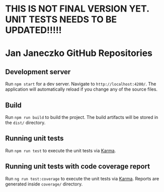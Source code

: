 # THIS IS NOT FINAL VERSION YET. UNIT TESTS NEEDS TO BE UPDATED!!!!!

# Jan Janeczko GitHub Repositories

## Development server

Run `npm start` for a dev server. Navigate to `http://localhost:4200/`. The application will automatically reload if you change any of the source files.

## Build

Run `npm run build` to build the project. The build artifacts will be stored in the `dist/` directory.

## Running unit tests

Run `npm run test` to execute the unit tests via [Karma](https://karma-runner.github.io).

## Running unit tests with code coverage report

Run `ng run test:coverage` to execute the unit tests via [Karma](https://karma-runner.github.io).
Reports are generated inside `coverage/` directory.
